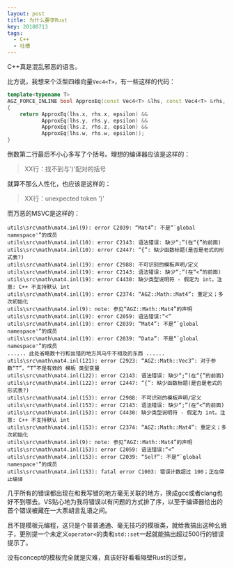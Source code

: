 ```yaml
---
layout: post
title: 为什么要学Rust
key: 20180713
tags:
  - C++
  - 吐槽
---
```


C++真是混乱邪恶的语言。

<!--more-->

比方说，我想来个泛型四维向量`Vec4<T>`，有一些这样的代码：

```cpp
template<typename T>
AGZ_FORCE_INLINE bool ApproxEq(const Vec4<T> &lhs, const Vec4<T> &rhs, T epsilon)
{
    return ApproxEq(lhs.x, rhs.x, epsilon) &&
           ApproxEq(lhs.y, rhs.y, epsilon) &&
           ApproxEq(lhs.z, rhs.z, epsilon) &&
           ApproxEq(lhs.w, rhs.w, epsilon));
}
```

倒数第二行最后不小心多写了个括号。理想的编译器应该是这样的：

> XX行：找不到与')'配对的括号

就算不那么人性化，也应该是这样的：

> XX行：unexpected token ')'

而万恶的MSVC是这样的：

```
utils\src\math\mat4.inl(9): error C2039: “Mat4”: 不是“`global namespace'”的成员
utils\src\math\mat4.inl(10): error C2143: 语法错误: 缺少“;”(在“{”的前面)
utils\src\math\mat4.inl(10): error C2447: “{”: 缺少函数标题(是否是老式的形式表?)
utils\src\math\mat4.inl(19): error C2988: 不可识别的模板声明/定义
utils\src\math\mat4.inl(19): error C2143: 语法错误: 缺少“;”(在“<”的前面)
utils\src\math\mat4.inl(19): error C4430: 缺少类型说明符 - 假定为 int。注意: C++ 不支持默认 int
utils\src\math\mat4.inl(19): error C2374: “AGZ::Math::Mat4”: 重定义；多次初始化
utils\src\math\mat4.inl(9): note: 参见“AGZ::Math::Mat4”的声明
utils\src\math\mat4.inl(19): error C2059: 语法错误:“<”
utils\src\math\mat4.inl(19): error C2039: “Mat4”: 不是“`global namespace'”的成员
utils\src\math\mat4.inl(19): error C2039: “Data”: 不是“`global namespace'”的成员
...... 此处省略数十行和出错的地方风马牛不相及的东西 ......
utils\src\math\mat4.inl(121): error C2923: “AGZ::Math::Vec3”: 对于参数“T”，“T”不是有效的 模板 类型变量
utils\src\math\mat4.inl(122): error C2143: 语法错误: 缺少“;”(在“{”的前面)
utils\src\math\mat4.inl(122): error C2447: “{”: 缺少函数标题(是否是老式的形式表?)
utils\src\math\mat4.inl(153): error C2988: 不可识别的模板声明/定义
utils\src\math\mat4.inl(153): error C2143: 语法错误: 缺少“;”(在“<”的前面)
utils\src\math\mat4.inl(153): error C4430: 缺少类型说明符 - 假定为 int。注意: C++ 不支持默认 int
utils\src\math\mat4.inl(153): error C2374: “AGZ::Math::Mat4”: 重定义；多次初始化
utils\src\math\mat4.inl(9): note: 参见“AGZ::Math::Mat4”的声明
utils\src\math\mat4.inl(153): error C2059: 语法错误:“<”
utils\src\math\mat4.inl(153): error C2039: “Self”: 不是“`global namespace'”的成员
utils\src\math\mat4.inl(153): fatal error C1003: 错误计数超过 100；正在停止编译
```

几乎所有的错误都出现在和我写错的地方毫无关联的地方，换成gcc或者clang也好不到哪去。VS贴心地为我将错误以有问题的方式排了序，以至于编译器给出的首个错误被藏在一大票胡言乱语之间。

且不提模板元编程，这只是个普普通通、毫无技巧的模板类，就给我搞出这种幺蛾子，更别提一个未定义`operator<`的类和`std::set`一起就能搞出超过500行的错误提示了。

没有concept的模板完全就是灾难，真该好好看看隔壁Rust的泛型。
